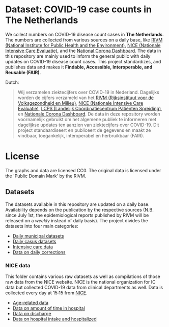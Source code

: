 # Dataset: COVID-19 case counts in The Netherlands

We collect numbers on COVID-19 disease count cases in **The Netherlands**. The numbers are collected from various sources on a daily base, like [RIVM (National Institute for Public Health and the Environment)](https://www.rivm.nl/nieuws/actuele-informatie-over-coronavirus), [NICE (Nationale Intensive Care Evaluatie)](https://www.stichting-nice.nl/), and the [National Corona Dashboard](https://coronadashboard.rijksoverheid.nl/). The data in this repository are mainly used to inform the general public with daily updates on COVID-19 disease count cases. This project standardizes, and publishes data and makes it **Findable, Accessible, Interoperable, and Reusable (FAIR)**.

Dutch:
> Wij verzamelen ziektecijfers over COVID-19 in Nederland. Dagelijks worden de cijfers verzameld van het [RIVM (Rijksinstituut voor de Volksgezondheid en Milieu)](https://www.rivm.nl/nieuws/actuele-informatie-over-coronavirus), [NICE (Nationale Intensive Care Evaluatie)](https://www.stichting-nice.nl/), [LCPS (Landelijk Coördinatiecentrum Patiënten Spreiding)](https://www.lcps.nu), en [Nationale Corona Dashboard](https://coronadashboard.rijksoverheid.nl/). De data in deze repository worden voornamelijk gebruikt om het algemene publiek te informeren met dagelijkse updates ten aanzien van ziektecijfers over COVID-19. Dit project standaardiseert en publiceert de gegevens en maakt ze vindbaar, toegankelijk, interoperabel en herbruikbaar (FAIR).

# License
The graphs and data are licensed CC0. The original data is licensed under the 'Public Domain Mark' by the RIVM.

## Datasets
The datasets available in this repository are updated on a daily base. Availability depends on the publication by the respective sources (N.B. since July 1st, the epidemiological reports published by RIVM will be released on a *weekly* instead of daily basis). The project divides the datasets into four main categories:

* [Daily municipal datasets](#daily_municipality_cumulative)
* [Daily casus datasets](#daily_total_cumulative)
* [Intensive care data](https://github.com/mzelst/covid-19/tree/master/data-nice)
* [Data on daily corrections](#corrections)


### NICE data

This folder contains various raw datasets as well as compilations of those raw data from the NICE website. NICE is the national organization for IC data but collected COVID-19 data from clinical departments as well. Data is collected every day at 15:15 from [NICE](www.stichting-nice.nl).

* [Age-related data](data-nice/age)
* [Data on amount of time in hospital](data-nice/treatment-time)
* [Data on discharge](data-nice/exit)
* [Data on hospital intake and hospitalized](data-nice/data-nice-json)

